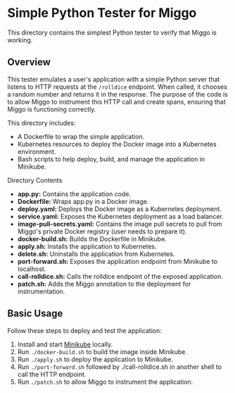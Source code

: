
# Simple Python Tester for Miggo

This directory contains the simplest Python tester to verify that Miggo is working.

## Overview

This tester emulates a user's application with a simple Python server that listens to HTTP requests at the `/rolldice` endpoint. When called, it chooses a random number and returns it in the response. The purpose of the code is to allow Miggo to instrument this HTTP call and create spans, ensuring that Miggo is functioning correctly.

This directory includes:
- A Dockerfile to wrap the simple application.
- Kubernetes resources to deploy the Docker image into a Kubernetes environment.
- Bash scripts to help deploy, build, and manage the application in Minikube.

Directory Contents
- **app.py:** Contains the application code.
- **Dockerfile:** Wraps app.py in a Docker image.
- **deploy.yaml:** Deploys the Docker image as a Kubernetes deployment.
- **service.yaml:** Exposes the Kubernetes deployment as a load balancer.
- **image-pull-secrets.yaml:** Contains the image pull secrets to pull from Miggo's private Docker registry (user needs to prepare it).
- **docker-build.sh:** Builds the Dockerfile in Minikube.
- **apply.sh:** Installs the application to Kubernetes.
- **delete.sh:** Uninstalls the application from Kubernetes.
- **port-forward.sh:** Exposes the application endpoint from Minikube to localhost.
- **call-rolldice.sh:** Calls the rolldice endpoint of the exposed application.
- **patch.sh:** Adds the Miggo annotation to the deployment for instrumentation.

## Basic Usage

Follow these steps to deploy and test the application:

1. Install and start [Minikube](https://minikube.sigs.k8s.io/docs/start) locally.
2. Run `./docker-build.sh` to build the image inside Minikube.
3. Run `./apply.sh` to deploy the application to Minikube.
4. Run `./port-forward.sh` followed by ./call-rolldice.sh in another shell to call the HTTP endpoint.
5. Run `./patch.sh` to allow Miggo to instrument the application.
